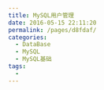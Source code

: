 ```yaml
---
title: MySQL用户管理
date: 2016-05-15 22:11:20
permalink: /pages/d8fdaf/
categories:
  - DataBase
  - MySQL
  - MySQL基础
tags:
  - 
---
```

